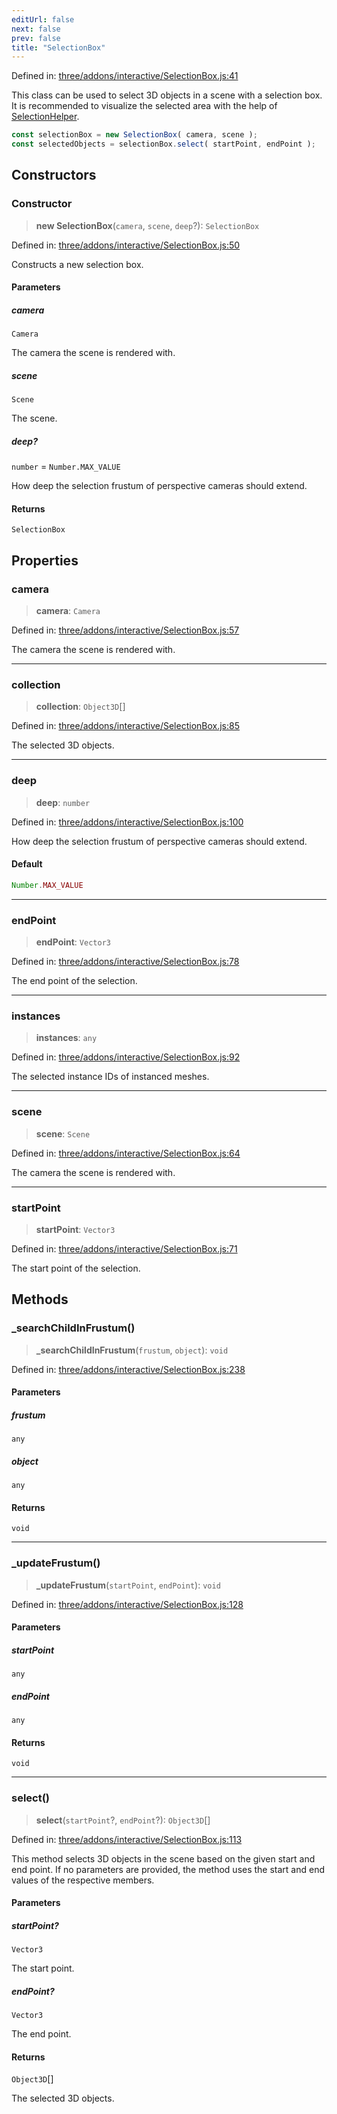 ```yaml
---
editUrl: false
next: false
prev: false
title: "SelectionBox"
---
```


Defined in: [three/addons/interactive/SelectionBox.js:41](https://github.com/DefinitelyMaybe/three-i18n/blob/fa57b79433d1c349ffb23a78727299c8d4190136/three/addons/interactive/SelectionBox.js#L41)

This class can be used to select 3D objects in a scene with a selection box.
It is recommended to visualize the selected area with the help of [SelectionHelper](/addons/classes/selectionhelper/).

```js
const selectionBox = new SelectionBox( camera, scene );
const selectedObjects = selectionBox.select( startPoint, endPoint );
```

## Constructors

### Constructor

> **new SelectionBox**(`camera`, `scene`, `deep`?): `SelectionBox`

Defined in: [three/addons/interactive/SelectionBox.js:50](https://github.com/DefinitelyMaybe/three-i18n/blob/fa57b79433d1c349ffb23a78727299c8d4190136/three/addons/interactive/SelectionBox.js#L50)

Constructs a new selection box.

#### Parameters

##### camera

`Camera`

The camera the scene is rendered with.

##### scene

`Scene`

The scene.

##### deep?

`number` = `Number.MAX_VALUE`

How deep the selection frustum of perspective cameras should extend.

#### Returns

`SelectionBox`

## Properties

### camera

> **camera**: `Camera`

Defined in: [three/addons/interactive/SelectionBox.js:57](https://github.com/DefinitelyMaybe/three-i18n/blob/fa57b79433d1c349ffb23a78727299c8d4190136/three/addons/interactive/SelectionBox.js#L57)

The camera the scene is rendered with.

***

### collection

> **collection**: `Object3D`[]

Defined in: [three/addons/interactive/SelectionBox.js:85](https://github.com/DefinitelyMaybe/three-i18n/blob/fa57b79433d1c349ffb23a78727299c8d4190136/three/addons/interactive/SelectionBox.js#L85)

The selected 3D objects.

***

### deep

> **deep**: `number`

Defined in: [three/addons/interactive/SelectionBox.js:100](https://github.com/DefinitelyMaybe/three-i18n/blob/fa57b79433d1c349ffb23a78727299c8d4190136/three/addons/interactive/SelectionBox.js#L100)

How deep the selection frustum of perspective cameras should extend.

#### Default

```ts
Number.MAX_VALUE
```

***

### endPoint

> **endPoint**: `Vector3`

Defined in: [three/addons/interactive/SelectionBox.js:78](https://github.com/DefinitelyMaybe/three-i18n/blob/fa57b79433d1c349ffb23a78727299c8d4190136/three/addons/interactive/SelectionBox.js#L78)

The end point of the selection.

***

### instances

> **instances**: `any`

Defined in: [three/addons/interactive/SelectionBox.js:92](https://github.com/DefinitelyMaybe/three-i18n/blob/fa57b79433d1c349ffb23a78727299c8d4190136/three/addons/interactive/SelectionBox.js#L92)

The selected instance IDs of instanced meshes.

***

### scene

> **scene**: `Scene`

Defined in: [three/addons/interactive/SelectionBox.js:64](https://github.com/DefinitelyMaybe/three-i18n/blob/fa57b79433d1c349ffb23a78727299c8d4190136/three/addons/interactive/SelectionBox.js#L64)

The camera the scene is rendered with.

***

### startPoint

> **startPoint**: `Vector3`

Defined in: [three/addons/interactive/SelectionBox.js:71](https://github.com/DefinitelyMaybe/three-i18n/blob/fa57b79433d1c349ffb23a78727299c8d4190136/three/addons/interactive/SelectionBox.js#L71)

The start point of the selection.

## Methods

### \_searchChildInFrustum()

> **\_searchChildInFrustum**(`frustum`, `object`): `void`

Defined in: [three/addons/interactive/SelectionBox.js:238](https://github.com/DefinitelyMaybe/three-i18n/blob/fa57b79433d1c349ffb23a78727299c8d4190136/three/addons/interactive/SelectionBox.js#L238)

#### Parameters

##### frustum

`any`

##### object

`any`

#### Returns

`void`

***

### \_updateFrustum()

> **\_updateFrustum**(`startPoint`, `endPoint`): `void`

Defined in: [three/addons/interactive/SelectionBox.js:128](https://github.com/DefinitelyMaybe/three-i18n/blob/fa57b79433d1c349ffb23a78727299c8d4190136/three/addons/interactive/SelectionBox.js#L128)

#### Parameters

##### startPoint

`any`

##### endPoint

`any`

#### Returns

`void`

***

### select()

> **select**(`startPoint`?, `endPoint`?): `Object3D`[]

Defined in: [three/addons/interactive/SelectionBox.js:113](https://github.com/DefinitelyMaybe/three-i18n/blob/fa57b79433d1c349ffb23a78727299c8d4190136/three/addons/interactive/SelectionBox.js#L113)

This method selects 3D objects in the scene based on the given start
and end point. If no parameters are provided, the method uses the start
and end values of the respective members.

#### Parameters

##### startPoint?

`Vector3`

The start point.

##### endPoint?

`Vector3`

The end point.

#### Returns

`Object3D`[]

The selected 3D objects.
